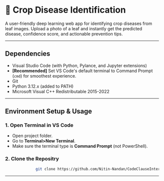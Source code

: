 # 🌱 Crop Disease Identification

A user-friendly deep learning web app for identifying crop diseases from leaf images. Upload a photo of a leaf and instantly get the predicted disease, confidence score, and actionable prevention tips.

---

## Dependencies

* Visual Studio Code (with Python, Pylance, and Jupyter extensions)
* **[Recommended]** Set VS Code's default terminal to Command Prompt (`cmd`) for smoothest experience.
* Git
* Python 3.12.x (added to PATH)
* Microsoft Visual C++ Redistributable 2015-2022

---

## Environment Setup & Usage

### 1. Open Terminal in VS Code
* Open project folder.
* Go to **Terminal>New Terminal**.
* Make sure the terminal type is **Command Prompt** (not PowerShell).

### 2. Clone the Repositry

<div style="margin-left: 100px">

```bash
git clone https://github.com/Nitin-Nandan/CodeClauseInternship_CropDiseaseIdentification.git
```

</div>

---